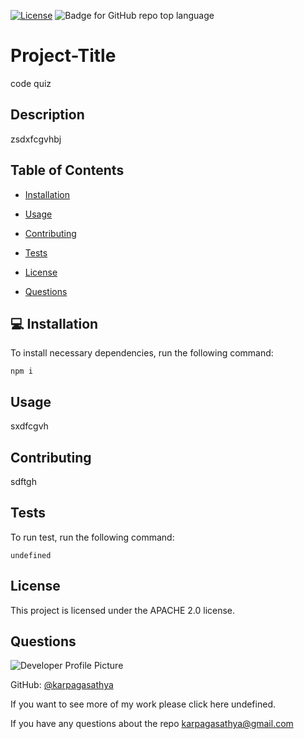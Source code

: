 
[![License](https://img.shields.io/badge/License-Apache%202.0-blue.svg)](https://opensource.org/licenses/Apache-2.0) 
![Badge for GitHub repo top language](https://img.shields.io/github/languages/top/karpagasathya/code_quiz?style=flat&logo=appveyor)
# Project-Title
code quiz


## Description 
zsdxfcgvhbj

## Table of Contents
       
* [Installation](#installation)
            
* [Usage](#usage)
            
* [Contributing](#contributing)
            
* [Tests](#tests)

* [License](#license)
            
* [Questions](#questions)

## <a name="installation"></a> :computer: Installation
To install necessary dependencies, run the following command:

```
npm i
```

## Usage 
sxdfcgvh

## Contributing
sdftgh

## Tests
To run test, run the following command:<br>
```
undefined
```

## License
This project is licensed under the APACHE 2.0 license.

## Questions
            

 ![Developer Profile Picture](https://avatars1.githubusercontent.com/u/60280549?v=4)

 GitHub: [@karpagasathya](https://api.github.com/users/karpagasathya)

If you want to see more of my work please click here undefined.

If you have any questions about the repo karpagasathya@gmail.com
